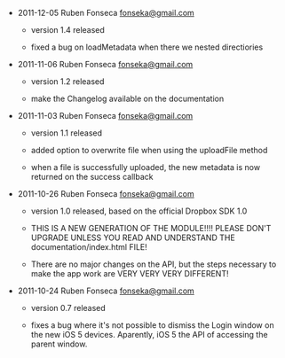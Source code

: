 - 2011-12-05 Ruben Fonseca <fonseka@gmail.com>

    * version 1.4 released

    * fixed a bug on loadMetadata when there we nested directiories

- 2011-11-06 Ruben Fonseca <fonseka@gmail.com>

    * version 1.2 released

    * make the Changelog available on the documentation

- 2011-11-03 Ruben Fonseca <fonseka@gmail.com>

    * version 1.1 released

    * added option to overwrite file when using the uploadFile method

    * when a file is successfully uploaded, the new metadata is now 
		  returned on the success callback

- 2011-10-26 Ruben Fonseca <fonseka@gmail.com>

    * version 1.0 released, based on the official Dropbox SDK 1.0

    * THIS IS A NEW GENERATION OF THE MODULE!!!! PLEASE DON'T UPGRADE UNLESS
		  YOU READ AND UNDERSTAND THE documentation/index.html FILE!

    * There are no major changes on the API, but the steps necessary to make
		  the app work are VERY VERY VERY DIFFERENT!

- 2011-10-24 Ruben Fonseca <fonseka@gmail.com>

    * version 0.7 released

    * fixes a bug where it's not possible to dismiss the Login window
		  on the new iOS 5 devices. Aparently, iOS 5 the API of accessing
		  the parent window.
